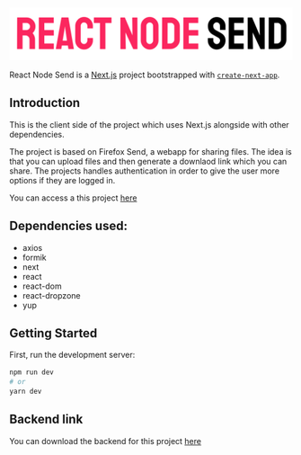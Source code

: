 ## 
![Logo](public/logo.svg)

React Node Send is a [Next.js](https://nextjs.org/) project bootstrapped with [`create-next-app`](https://github.com/vercel/next.js/tree/canary/packages/create-next-app).

## Introduction

This is the client side of the project which uses Next.js alongside with other dependencies. 

The project is based on Firefox Send, a webapp for sharing files. The idea is that you can upload files and then generate a downlaod link which you can share. The projects handles authentication in order to give the user more options if they are logged in.

You can access a this project [here](https://github.com/vercel/next.js/tree/canary/packages/create-next-app)

## Dependencies used: 
* axios 
* formik
* next
* react 
* react-dom
* react-dropzone
* yup

## Getting Started

First, run the development server:

```bash
npm run dev
# or
yarn dev
```

## Backend link

You can download the backend for this project [here](https://github.com/BauTancredi/nodesend-server)
